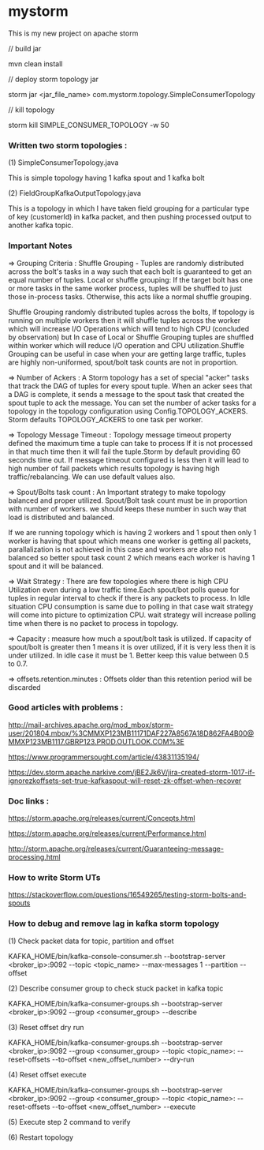 # mystorm
This is my new project on apache storm

// build jar

mvn clean install

// deploy storm topology jar

storm jar <jar_file_name> com.mystorm.topology.SimpleConsumerTopology

// kill topology

storm kill SIMPLE_CONSUMER_TOPOLOGY -w 50


### Written two storm topologies : 

(1) SimpleConsumerTopology.java

This is simple topology having 1 kafka spout and 1 kafka bolt

(2) FieldGroupKafkaOutputTopology.java

This is a topology in which I have taken field grouping for a particular type of key (customerId) in kafka packet, and then pushing processed output to another kafka topic.


### Important Notes

=> Grouping Criteria :
Shuffle Grouping - Tuples are randomly distributed across the bolt's tasks in a way such that each bolt is guaranteed to get an equal number of tuples.
Local or shuffle grouping: If the target bolt has one or more tasks in the same worker process, tuples will be shuffled to just those in-process tasks. Otherwise, this acts like a normal shuffle grouping.

Shuffle Grouping randomly distributed tuples across the bolts, If topology is running on multiple workers then it will shuffle tuples across the worker which will increase I/O Operations which will tend to high CPU (concluded by observation) but In case of Local or Shuffle Grouping tuples are shuffled within worker which will reduce I/O operation and CPU utilization.Shuffle Grouping can be useful in case when your are getting large traffic, tuples are highly non-uniformed, spout/bolt task counts are not in proportion.
   
   
=> Number of Ackers :
    A Storm topology has a set of special "acker" tasks that track the DAG of tuples for every spout tuple. When an acker sees that a DAG is complete, it sends a message to the spout task that created the spout tuple to ack the message. You can set the number of acker tasks for a topology in the topology configuration using Config.TOPOLOGY_ACKERS. Storm defaults TOPOLOGY_ACKERS to one task per worker.
    

=> Topology Message Timeout :
    Topology message timeout property defined the maximum time a tuple can take to process If it is not processed in that much time then it will fail the tuple.Storm by default providing 60 seconds time out. If message timeout configured is less then it will lead to high number of fail packets which results topology is having high traffic/rebalancing. We can use default values also.
    

=> Spout/Bolts task count :
    An Important strategy to make topology balanced and proper utilized. Spout/Bolt task count must be in proportion with number of workers. we should keeps these number in such way that load is distributed and balanced.

If we are running topology which is having 2 workers and 1 spout then only 1 worker is having that spout which means one worker is getting all packets, parallalization is not achieved in this case and workers are also not balanced so better spout task count 2 which means each worker is having 1 spout and it will be balanced.
    

=> Wait Strategy :
 There are few topologies where there is high CPU Utilization even during a low traffic time.Each spout/bot polls queue for tuples in regular interval to check if there is any packets to process. In Idle situation CPU consumption is same due to polling in that case wait strategy will come into picture to optimization CPU. wait strategy will increase polling time when there is no packet to process in topology. 
 
 
=> Capacity :   measure how much a spout/bolt task is utilized. If capacity of spout/bolt is greater then 1 means it is over utilized, if it is very less then it is under utilized. In idle case it must be 1. Better keep this value between 0.5 to 0.7.

=> offsets.retention.minutes : Offsets older than this retention period will be discarded

### Good articles with problems : 

http://mail-archives.apache.org/mod_mbox/storm-user/201804.mbox/%3CMMXP123MB11171DAF227A8567A18D862FA4B00@MMXP123MB1117.GBRP123.PROD.OUTLOOK.COM%3E

https://www.programmersought.com/article/43831135194/

https://dev.storm.apache.narkive.com/jBE2Jk6V/jira-created-storm-1017-if-ignorezkoffsets-set-true-kafkaspout-will-reset-zk-offset-when-recover


### Doc links :

https://storm.apache.org/releases/current/Concepts.html

https://storm.apache.org/releases/current/Performance.html

http://storm.apache.org/releases/current/Guaranteeing-message-processing.html


### How to write Storm UTs

https://stackoverflow.com/questions/16549265/testing-storm-bolts-and-spouts


### How to debug and remove lag in kafka storm topology

(1) Check packet data for topic, partition and offset

KAFKA_HOME/bin/kafka-console-consumer.sh --bootstrap-server <broker_ip>:9092 --topic <topic_name> --max-messages 1  --partition <parition> --offset <offset>


(2) Describe consumer group to check stuck packet in kafka topic

KAFKA_HOME/bin/kafka-consumer-groups.sh --bootstrap-server <broker_ip>:9092 --group <consumer_group> --describe


(3) Reset offset dry run

KAFKA_HOME/bin/kafka-consumer-groups.sh --bootstrap-server <broker_ip>:9092 --group <consumer_group> --topic <topic_name>:<partition> --reset-offsets --to-offset  <new_offset_number>  --dry-run


(4) Reset offset execute

KAFKA_HOME/bin/kafka-consumer-groups.sh --bootstrap-server <broker_ip>:9092 --group <consumer_group> --topic <topic_name>:<partition> --reset-offsets --to-offset  <new_offset_number>  --execute


(5) Execute step 2 command to verify

(6) Restart topology
